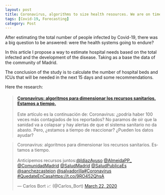 ```yaml
---
layout: post
title: Coronavirus, algorithms to size health resources. We are on time [ESP]
tags: [Covid-19, Forecasting]
category: Post
---
```


After estimating the total number of people infected by Covid-19, there was a big question to be answered: were the health systems going to endure?

In this article I propose a way to estimate hospital needs based on the total infected and the development of the disease. Taking as a base the data of the community of Madrid.

The conclusion of the study is to calculate the number of hospital beds and ICUs that will be needed in the next 15 days and some recommendations.

Here the research:

<blockquote class="embedly-card"><h4><a href="https://medium.com/@carlosbort/coronavirus-algoritmos-para-dimensionar-los-recursos-sanitarios-estamos-a-tiempo-98e4df7f59b8">Coronavirus: algoritmos para dimensionar los recursos sanitarios. Estamos a tiempo.</a></h4><p>Este artículo es la continuación de: Coronavirus: ¿podría haber 100 veces más contagiados de los reportados? No paramos de oír que la sanidad va a colapsar y hay alertas de que el sistema sanitario no da abasto. Pero, ¿estamos a tiempo de reaccionar? ¿Pueden los datos ayudar?</p></blockquote>
<script async src="//cdn.embedly.com/widgets/platform.js" charset="UTF-8"></script>

<blockquote class="twitter-tweet"><p lang="es" dir="ltr">Coronavirus: algoritmos para dimensionar los recursos sanitarios. Estamos a tiempo.<br><br>Anticipemos recursos juntos:<a href="https://twitter.com/IdiazAyuso?ref_src=twsrc%5Etfw">@IdiazAyuso</a> <a href="https://twitter.com/AlmeidaPP_?ref_src=twsrc%5Etfw">@AlmeidaPP_</a> <a href="https://twitter.com/ComunidadMadrid?ref_src=twsrc%5Etfw">@ComunidadMadrid</a> <a href="https://twitter.com/SaludMadrid?ref_src=twsrc%5Etfw">@SaludMadrid</a> <a href="https://twitter.com/SaludPublicaEs?ref_src=twsrc%5Etfw">@SaludPublicaEs</a> <a href="https://twitter.com/sanchezcastejon?ref_src=twsrc%5Etfw">@sanchezcastejon</a> <a href="https://twitter.com/salvadorilla?ref_src=twsrc%5Etfw">@salvadorilla</a><a href="https://twitter.com/hashtag/Coronavirus?src=hash&amp;ref_src=twsrc%5Etfw">#Coronavirus</a> <a href="https://twitter.com/hashtag/QuedateEnCasa?src=hash&amp;ref_src=twsrc%5Etfw">#QuedateEnCasa</a><a href="https://t.co/9RO452QhsA">https://t.co/9RO452QhsA</a></p>&mdash; Carlos Bort 📈 (@Carlos_Bort) <a href="https://twitter.com/Carlos_Bort/status/1241742455457931264?ref_src=twsrc%5Etfw">March 22, 2020</a></blockquote> <script async src="https://platform.twitter.com/widgets.js" charset="utf-8"></script>